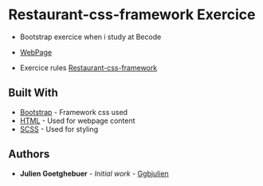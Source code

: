 # Restaurant-css-framework Exercice

- Bootstrap exercice when i study at Becode

- [WebPage](https://ggbjulien.github.io/restaurant-css-framework/)

- Exercice rules [Restaurant-css-framework](https://github.com/becodeorg/BXL-Johnson-4.14/blob/master/03-HTML-CSS/bootstrap/restaurant.adoc)

## Built With

- [Bootstrap](https://getbootstrap.com/) - Framework css used
- [HTML](https://www.w3schools.com/html/) - Used for webpage content
- [SCSS](https://www.w3schools.com/sass/) - Used for styling

## Authors

- **Julien Goetghebuer** - _Initial work_ - [Ggbjulien](https://github.com/ggbjulien)

##
